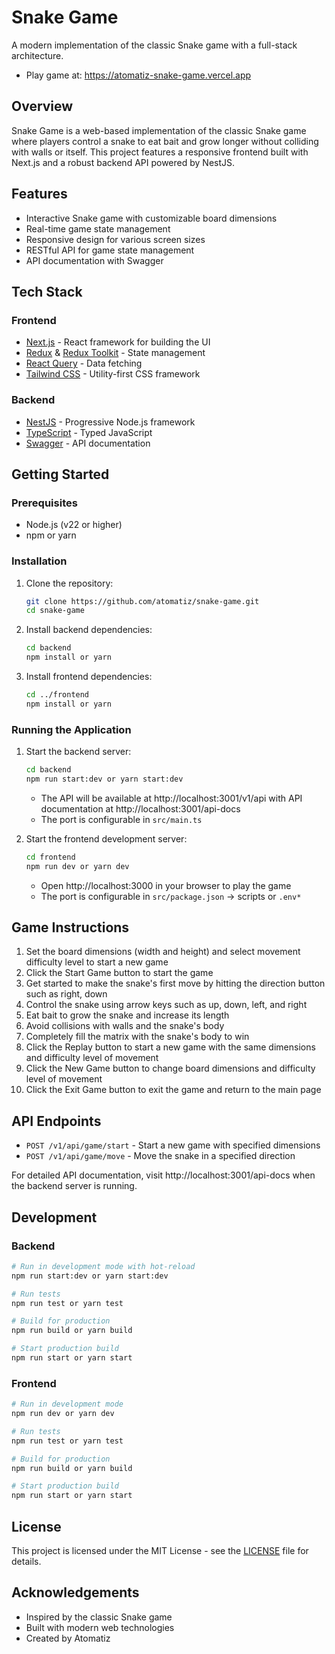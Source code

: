 # Snake Game

A modern implementation of the classic Snake game with a full-stack architecture.

- Play game at: https://atomatiz-snake-game.vercel.app

## Overview

Snake Game is a web-based implementation of the classic Snake game where players control a snake to eat bait and grow longer without colliding with walls or itself. This project features a responsive frontend built with Next.js and a robust backend API powered by NestJS.

## Features

- Interactive Snake game with customizable board dimensions
- Real-time game state management
- Responsive design for various screen sizes
- RESTful API for game state management
- API documentation with Swagger

## Tech Stack

### Frontend

- [Next.js](https://nextjs.org/) - React framework for building the UI
- [Redux](https://redux.js.org/) & [Redux Toolkit](https://redux-toolkit.js.org/) - State management
- [React Query](https://tanstack.com/query) - Data fetching
- [Tailwind CSS](https://tailwindcss.com/) - Utility-first CSS framework

### Backend

- [NestJS](https://nestjs.com/) - Progressive Node.js framework
- [TypeScript](https://www.typescriptlang.org/) - Typed JavaScript
- [Swagger](https://swagger.io/) - API documentation

## Getting Started

### Prerequisites

- Node.js (v22 or higher)
- npm or yarn

### Installation

1. Clone the repository:

   ```bash
   git clone https://github.com/atomatiz/snake-game.git
   cd snake-game
   ```

2. Install backend dependencies:

   ```bash
   cd backend
   npm install or yarn
   ```

3. Install frontend dependencies:
   ```bash
   cd ../frontend
   npm install or yarn
   ```

### Running the Application

1. Start the backend server:

   ```bash
   cd backend
   npm run start:dev or yarn start:dev
   ```

   - The API will be available at http://localhost:3001/v1/api with API documentation at http://localhost:3001/api-docs
   - The port is configurable in `src/main.ts`

2. Start the frontend development server:
   ```bash
   cd frontend
   npm run dev or yarn dev
   ```
   - Open http://localhost:3000 in your browser to play the game
   - The port is configurable in `src/package.json` -> scripts or `.env*`

## Game Instructions

1. Set the board dimensions (width and height) and select movement difficulty level to start a new game
2. Click the Start Game button to start the game
3. Get started to make the snake's first move by hitting the direction button such as right, down
4. Control the snake using arrow keys such as up, down, left, and right
5. Eat bait to grow the snake and increase its length
6. Avoid collisions with walls and the snake's body
7. Completely fill the matrix with the snake's body to win
8. Click the Replay button to start a new game with the same dimensions and difficulty level of movement
9. Click the New Game button to change board dimensions and difficulty level of movement
10. Click the Exit Game button to exit the game and return to the main page

## API Endpoints

- `POST /v1/api/game/start` - Start a new game with specified dimensions
- `POST /v1/api/game/move` - Move the snake in a specified direction

For detailed API documentation, visit http://localhost:3001/api-docs when the backend server is running.

## Development

### Backend

```bash
# Run in development mode with hot-reload
npm run start:dev or yarn start:dev

# Run tests
npm run test or yarn test

# Build for production
npm run build or yarn build

# Start production build
npm run start or yarn start
```

### Frontend

```bash
# Run in development mode
npm run dev or yarn dev

# Run tests
npm run test or yarn test

# Build for production
npm run build or yarn build

# Start production build
npm run start or yarn start
```

## License

This project is licensed under the MIT License - see the [LICENSE](./LICENSE) file for details.

## Acknowledgements

- Inspired by the classic Snake game
- Built with modern web technologies
- Created by Atomatiz
